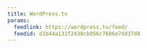 ```yaml
---
title: WordPress.tv
params:
  feedlink: https://wordpress.tv/feed/
  feedid: d1b44a131f2438cb056c7606e7dd37d8
---
```

